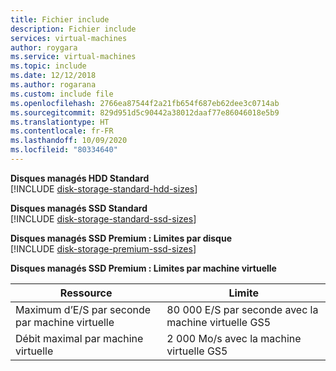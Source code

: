 ```yaml
---
title: Fichier include
description: Fichier include
services: virtual-machines
author: roygara
ms.service: virtual-machines
ms.topic: include
ms.date: 12/12/2018
ms.author: rogarana
ms.custom: include file
ms.openlocfilehash: 2766ea87544f2a21fb654f687eb62dee3c0714ab
ms.sourcegitcommit: 829d951d5c90442a38012daaf77e86046018e5b9
ms.translationtype: HT
ms.contentlocale: fr-FR
ms.lasthandoff: 10/09/2020
ms.locfileid: "80334640"
---
```

**Disques managés HDD Standard**  
[!INCLUDE [disk-storage-standard-hdd-sizes](disk-storage-standard-hdd-sizes.md)]

**Disques managés SSD Standard**  
[!INCLUDE [disk-storage-standard-ssd-sizes](disk-storage-standard-ssd-sizes.md)]

**Disques managés SSD Premium : Limites par disque**  
[!INCLUDE [disk-storage-premium-ssd-sizes](disk-storage-premium-ssd-sizes.md)]

**Disques managés SSD Premium : Limites par machine virtuelle**

| Ressource | Limite |
| --- | --- |
| Maximum d’E/S par seconde par machine virtuelle |80 000 E/S par seconde avec la machine virtuelle GS5 |
| Débit maximal par machine virtuelle |2 000 Mo/s avec la machine virtuelle GS5 |
